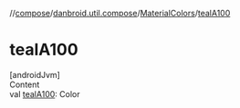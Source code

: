 //[compose](../../../index.md)/[danbroid.util.compose](../index.md)/[MaterialColors](index.md)/[tealA100](teal-a100.md)



# tealA100  
[androidJvm]  
Content  
val [tealA100](teal-a100.md): Color  



